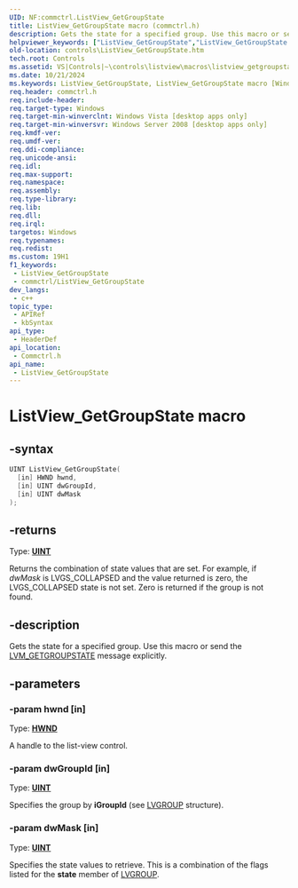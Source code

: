 ```yaml
---
UID: NF:commctrl.ListView_GetGroupState
title: ListView_GetGroupState macro (commctrl.h)
description: Gets the state for a specified group. Use this macro or send the LVM_GETGROUPSTATE message explicitly.
helpviewer_keywords: ["ListView_GetGroupState","ListView_GetGroupState macro [Windows Controls]","_shell_ListView_GetGroupState","_shell_ListView_GetGroupState_cpp","commctrl/ListView_GetGroupState","controls.ListView_GetGroupState","controls._shell_ListView_GetGroupState"]
old-location: controls\ListView_GetGroupState.htm
tech.root: Controls
ms.assetid: VS|Controls|~\controls\listview\macros\listview_getgroupstate.htm
ms.date: 10/21/2024
ms.keywords: ListView_GetGroupState, ListView_GetGroupState macro [Windows Controls], _shell_ListView_GetGroupState, _shell_ListView_GetGroupState_cpp, commctrl/ListView_GetGroupState, controls.ListView_GetGroupState, controls._shell_ListView_GetGroupState
req.header: commctrl.h
req.include-header: 
req.target-type: Windows
req.target-min-winverclnt: Windows Vista [desktop apps only]
req.target-min-winversvr: Windows Server 2008 [desktop apps only]
req.kmdf-ver: 
req.umdf-ver: 
req.ddi-compliance: 
req.unicode-ansi: 
req.idl: 
req.max-support: 
req.namespace: 
req.assembly: 
req.type-library: 
req.lib: 
req.dll: 
req.irql: 
targetos: Windows
req.typenames: 
req.redist: 
ms.custom: 19H1
f1_keywords:
 - ListView_GetGroupState
 - commctrl/ListView_GetGroupState
dev_langs:
 - c++
topic_type:
 - APIRef
 - kbSyntax
api_type:
 - HeaderDef
api_location:
 - Commctrl.h
api_name:
 - ListView_GetGroupState
---
```


# ListView_GetGroupState macro

## -syntax

```cpp
UINT ListView_GetGroupState(
  [in] HWND hwnd,
  [in] UINT dwGroupId,
  [in] UINT dwMask
);
```

## -returns

Type: **[UINT](/windows/desktop/winprog/windows-data-types)**

Returns the combination of state values that are set. For example, if <i>dwMask</i> is LVGS_COLLAPSED and the value returned is zero, the LVGS_COLLAPSED state is not set. Zero is returned if the group is not found.


## -description

Gets the state for a specified group. Use this macro or send the <a href="/windows/desktop/Controls/lvm-getgroupstate">LVM_GETGROUPSTATE</a> message explicitly.

## -parameters

### -param hwnd [in]

Type: <b><a href="/windows/desktop/WinProg/windows-data-types">HWND</a></b>

A handle to the list-view control.

### -param dwGroupId [in]

Type: <b><a href="/windows/desktop/WinProg/windows-data-types">UINT</a></b>

Specifies the group by <b>iGroupId</b> (see  <a href="/windows/desktop/api/commctrl/ns-commctrl-lvgroup">LVGROUP</a> structure).

### -param dwMask [in]

Type: <b><a href="/windows/desktop/WinProg/windows-data-types">UINT</a></b>

Specifies the state values to retrieve. This is a combination of the flags listed for the <b>state</b> member of <a href="/windows/desktop/api/commctrl/ns-commctrl-lvgroup">LVGROUP</a>.
